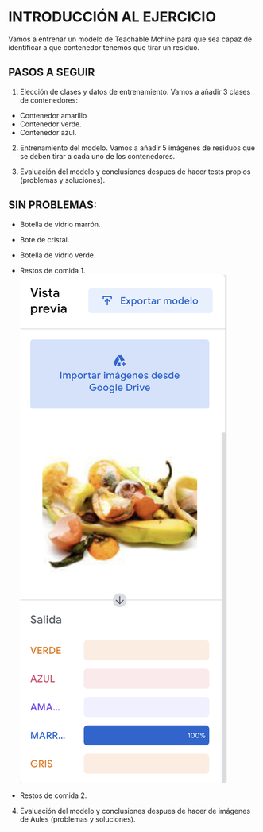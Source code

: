 # INTRODUCCIÓN AL EJERCICIO

Vamos a entrenar un modelo de Teachable Mchine para que sea capaz de identificar a que contenedor tenemos que tirar un residuo.

## PASOS A SEGUIR

1. Elección de clases y datos de entrenamiento.
Vamos a añadir 3 clases de contenedores:
 * Contenedor amarillo
 * Contenedor verde.
 * Contenedor azul.
 
2. Entrenamiento del modelo.
Vamos a añadir 5 imágenes de residuos que se deben tirar a cada uno de los contenedores.

3. Evaluación del modelo y conclusiones despues de hacer tests propios (problemas y soluciones).

## SIN PROBLEMAS:
* Botella de vidrio marrón.

* Bote de cristal.

* Botella de vidrio verde.

* Restos de comida 1.
![](https://github.com/neusmartinez/IA-docs/blob/main/RESTOS%201.png)
* Restos de comida 2.



4. Evaluación del modelo y conclusiones despues de hacer de imágenes de Aules (problemas y soluciones).
